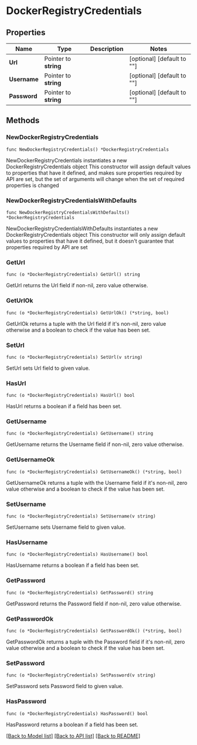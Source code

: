 # DockerRegistryCredentials

## Properties

Name | Type | Description | Notes
------------ | ------------- | ------------- | -------------
**Url** | Pointer to **string** |  | [optional] [default to ""]
**Username** | Pointer to **string** |  | [optional] [default to ""]
**Password** | Pointer to **string** |  | [optional] [default to ""]

## Methods

### NewDockerRegistryCredentials

`func NewDockerRegistryCredentials() *DockerRegistryCredentials`

NewDockerRegistryCredentials instantiates a new DockerRegistryCredentials object
This constructor will assign default values to properties that have it defined,
and makes sure properties required by API are set, but the set of arguments
will change when the set of required properties is changed

### NewDockerRegistryCredentialsWithDefaults

`func NewDockerRegistryCredentialsWithDefaults() *DockerRegistryCredentials`

NewDockerRegistryCredentialsWithDefaults instantiates a new DockerRegistryCredentials object
This constructor will only assign default values to properties that have it defined,
but it doesn't guarantee that properties required by API are set

### GetUrl

`func (o *DockerRegistryCredentials) GetUrl() string`

GetUrl returns the Url field if non-nil, zero value otherwise.

### GetUrlOk

`func (o *DockerRegistryCredentials) GetUrlOk() (*string, bool)`

GetUrlOk returns a tuple with the Url field if it's non-nil, zero value otherwise
and a boolean to check if the value has been set.

### SetUrl

`func (o *DockerRegistryCredentials) SetUrl(v string)`

SetUrl sets Url field to given value.

### HasUrl

`func (o *DockerRegistryCredentials) HasUrl() bool`

HasUrl returns a boolean if a field has been set.

### GetUsername

`func (o *DockerRegistryCredentials) GetUsername() string`

GetUsername returns the Username field if non-nil, zero value otherwise.

### GetUsernameOk

`func (o *DockerRegistryCredentials) GetUsernameOk() (*string, bool)`

GetUsernameOk returns a tuple with the Username field if it's non-nil, zero value otherwise
and a boolean to check if the value has been set.

### SetUsername

`func (o *DockerRegistryCredentials) SetUsername(v string)`

SetUsername sets Username field to given value.

### HasUsername

`func (o *DockerRegistryCredentials) HasUsername() bool`

HasUsername returns a boolean if a field has been set.

### GetPassword

`func (o *DockerRegistryCredentials) GetPassword() string`

GetPassword returns the Password field if non-nil, zero value otherwise.

### GetPasswordOk

`func (o *DockerRegistryCredentials) GetPasswordOk() (*string, bool)`

GetPasswordOk returns a tuple with the Password field if it's non-nil, zero value otherwise
and a boolean to check if the value has been set.

### SetPassword

`func (o *DockerRegistryCredentials) SetPassword(v string)`

SetPassword sets Password field to given value.

### HasPassword

`func (o *DockerRegistryCredentials) HasPassword() bool`

HasPassword returns a boolean if a field has been set.


[[Back to Model list]](../README.md#documentation-for-models) [[Back to API list]](../README.md#documentation-for-api-endpoints) [[Back to README]](../README.md)


